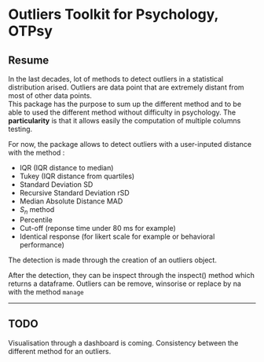 # Outliers Toolkit for Psychology, OTPsy

## Resume
In the last decades, lot of methods to detect outliers in a statistical distribution arised. Outliers are data point that are extremely distant from most of other data points.  
This package has the purpose to sum up the different method and to be able to used the different method without difficulty in psychology. The **particularity** is that it allows easily the computation of multiple columns testing.

For now, the package allows to detect outliers with a user-inputed distance with the method :
* IQR (IQR distance to median)
* Tukey (IQR distance from quartiles)
* Standard Deviation SD
* Recursive Standard Deviation rSD 
* Median Absolute Distance MAD 
* $S_n$ method
* Percentile
* Cut-off (reponse time under 80 ms for example)
* Identical response (for likert scale for example or behavioral performance)

The detection is made through the creation of an outliers object. 

After the detection, they can be inspect through the inspect() method which returns a dataframe. 
Outliers can be remove, winsorise or replace by na with the method `manage`

---

## TODO

Visualisation through a dashboard is coming.
Consistency between the different method for an outliers. 
